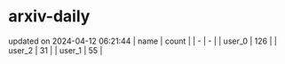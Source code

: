 # arxiv-daily
updated on 2024-04-12 06:21:44
| name | count |
| - | - |
| user_0 | 126 |
| user_2 | 31 |
| user_1 | 55 |
